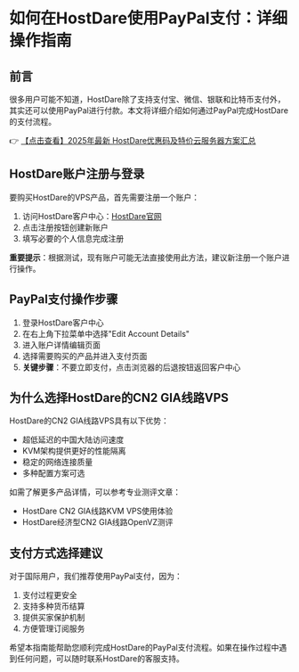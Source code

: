 # 如何在HostDare使用PayPal支付：详细操作指南

## 前言
很多用户可能不知道，HostDare除了支持支付宝、微信、银联和比特币支付外，其实还可以使用PayPal进行付款。本文将详细介绍如何通过PayPal完成HostDare的支付流程。

👉 [【点击查看】2025年最新 HostDare优惠码及特价云服务器方案汇总](https://bit.ly/hostdare)

## HostDare账户注册与登录
要购买HostDare的VPS产品，首先需要注册一个账户：

1. 访问HostDare客户中心：[HostDare官网](https://bit.ly/hostdare)
2. 点击注册按钮创建新账户
3. 填写必要的个人信息完成注册

**重要提示**：根据测试，现有账户可能无法直接使用此方法，建议新注册一个账户进行操作。

## PayPal支付操作步骤
1. 登录HostDare客户中心
2. 在右上角下拉菜单中选择"Edit Account Details"
3. 进入账户详情编辑页面
4. 选择需要购买的产品并进入支付页面
5. **关键步骤**：不要立即支付，点击浏览器的后退按钮返回客户中心

## 为什么选择HostDare的CN2 GIA线路VPS
HostDare的CN2 GIA线路VPS具有以下优势：
- 超低延迟的中国大陆访问速度
- KVM架构提供更好的性能隔离
- 稳定的网络连接质量
- 多种配置方案可选

如需了解更多产品详情，可以参考专业测评文章：
- HostDare CN2 GIA线路KVM VPS使用体验
- HostDare经济型CN2 GIA线路OpenVZ测评

## 支付方式选择建议
对于国际用户，我们推荐使用PayPal支付，因为：
1. 支付过程更安全
2. 支持多种货币结算
3. 提供买家保护机制
4. 方便管理订阅服务

希望本指南能帮助您顺利完成HostDare的PayPal支付流程。如果在操作过程中遇到任何问题，可以随时联系HostDare的客服支持。
